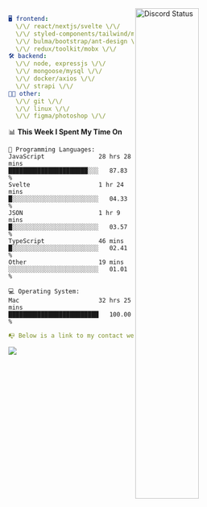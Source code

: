 
<a href="https://discord.com/users/279302975371870218" target="_blank">
    <img width="50%" align="right" alt="Discord Status" src="https://lanyard.cnrad.dev/api/279302975371870218?bg=161B22&borderRadius=5px%205px%200%200&hideTimestamp=true&idleMessage=Just%20chillin%27%20at%20the%20moment&animated=true">
</a>

```yaml
🖥️ frontend: 
  \/\/ react/nextjs/svelte \/\/
  \/\/ styled-components/tailwind/mui/
  \/\/ bulma/bootstrap/ant-design \/\/
  \/\/ redux/toolkit/mobx \/\/
🛠 backend: 
  \/\/ node, expressjs \/\/
  \/\/ mongoose/mysql \/\/
  \/\/ docker/axios \/\/
  \/\/ strapi \/\/
👨‍💻 other: 
  \/\/ git \/\/ 
  \/\/ linux \/\/
  \/\/ figma/photoshop \/\/
```
<!--START_SECTION:waka-->
📊 **This Week I Spent My Time On** 

```text
💬 Programming Languages: 
JavaScript               28 hrs 28 mins      ██████████████████████░░░   87.83 % 
Svelte                   1 hr 24 mins        █░░░░░░░░░░░░░░░░░░░░░░░░   04.33 % 
JSON                     1 hr 9 mins         █░░░░░░░░░░░░░░░░░░░░░░░░   03.57 % 
TypeScript               46 mins             █░░░░░░░░░░░░░░░░░░░░░░░░   02.41 % 
Other                    19 mins             ░░░░░░░░░░░░░░░░░░░░░░░░░   01.01 % 

💻 Operating System: 
Mac                      32 hrs 25 mins      █████████████████████████   100.00 % 
```


<!--END_SECTION:waka-->
```yaml
📭 Below is a link to my contact website 
```
<a href="https://mxns.xyz" target="_black"> <img src="https://img.shields.io/badge/website-161B22?style=for-the-badge&logo=About.me&logoColor=white"></img> <a/>
